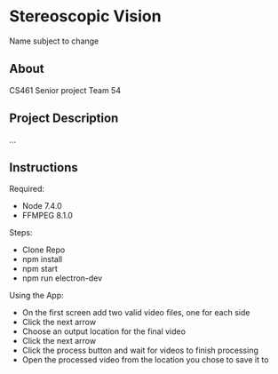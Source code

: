 # Stereoscopic Vision
Name subject to change
## About
CS461 Senior project
Team 54
## Project Description
...
## Instructions
Required:
* Node 7.4.0
* FFMPEG 8.1.0

Steps:
* Clone Repo
* npm install
* npm start
* npm run electron-dev

Using the App:
* On the first screen add two valid video files, one for each side
* Click the next arrow
* Choose an output location for the final video
* Click the next arrow
* Click the process button and wait for videos to finish processing
* Open the processed video from the location you chose to save it to
